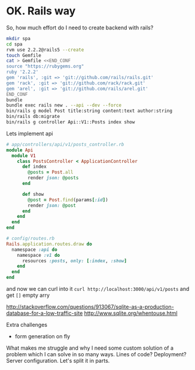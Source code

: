 # OK. Rails way

So, how much effort do I need to create backend with rails?
```bash
mkdir spa 
cd spa
rvm use 2.2.2@rails5 --create
touch Gemfile
cat > Gemfile <<END_CONF
source "https://rubygems.org"
ruby '2.2.2'
gem 'rails', :git => 'git://github.com/rails/rails.git'
gem 'rack', :git => 'git://github.com/rack/rack.git'
gem 'arel', :git => 'git://github.com/rails/arel.git'
END_CONF
bundle
bundle exec rails new . --api --dev --force
bin/rails g model Post title:string content:text author:string
bin/rails db:migrate
bin/rails g controller Api::V1::Posts index show
```

Lets implement api 
```ruby
# app/controllers/api/v1/posts_controller.rb
module Api
  module V1
    class PostsController < ApplicationController
      def index
        @posts = Post.all
        render json: @posts
      end

      def show
        @post = Post.find(params[:id])
        render json: @post
      end
    end
  end
end

# config/routes.rb
Rails.application.routes.draw do
  namespace :api do 
    namespace :v1 do 
      resources :posts, only: [:index, :show]
    end
  end
end
```

and now we can curl into it `curl http://localhost:3000/api/v1/posts` and get `[]` empty arry



http://stackoverflow.com/questions/913067/sqlite-as-a-production-database-for-a-low-traffic-site
http://www.sqlite.org/whentouse.html

Extra challenges
* form generation on fly

What makes me struggle and why I need some custom solution of a problem which I can solve in so many ways. Lines of code? Deployment? Server configuration.
Let's split it in parts. 
